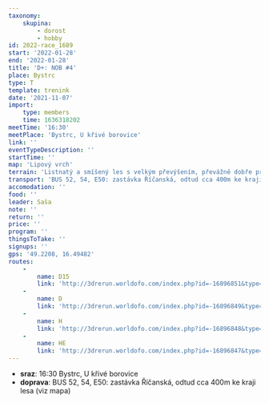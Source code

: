 ```yaml
---
taxonomy:
    skupina:
        - dorost
        - hobby
id: 2022-race_1689
start: '2022-01-28'
end: '2022-01-28'
title: 'D+: NOB #4'
place: Bystrc
type: T
template: trenink
date: '2021-11-07'
import:
    type: members
    time: 1636318202
meetTime: '16:30'
meetPlace: 'Bystrc, U křivé borovice'
link: ''
eventTypeDescription: ''
startTime: ''
map: 'Lipový vrch'
terrain: 'Listnatý a smíšený les s velkým převýšením, převážně dobře průběžný s hustou sítí komunikací. Místy části s vegetačními nebo terénními detaily.'
transport: 'BUS 52, 54, E50: zastávka Říčanská, odtud cca 400m ke kraji lesa (viz mapa)'
accomodation: ''
food: ''
leader: Saša
note: ''
return: ''
price: ''
program: ''
thingsToTake: ''
signups: ''
gps: '49.2208, 16.49482'
routes:
    -
        name: D15
        link: 'http://3drerun.worldofo.com/index.php?id=-16896851&type=info'
    -
        name: D
        link: 'http://3drerun.worldofo.com/index.php?id=-16896849&type=info'
    -
        name: H
        link: 'http://3drerun.worldofo.com/index.php?id=-16896848&type=info'
    -
        name: HE
        link: 'http://3drerun.worldofo.com/index.php?id=-16896847&type=info'
---
```


* **sraz**: 16:30 Bystrc, U křivé borovice
* **doprava**: BUS 52, 54, E50: zastávka Říčanská, odtud cca 400m ke kraji lesa (viz mapa)
